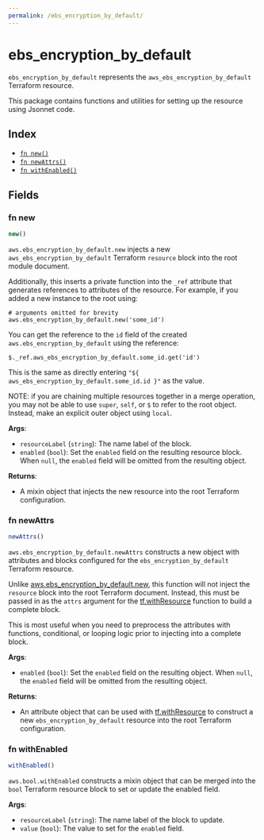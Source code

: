 ```yaml
---
permalink: /ebs_encryption_by_default/
---
```


# ebs_encryption_by_default

`ebs_encryption_by_default` represents the `aws_ebs_encryption_by_default` Terraform resource.



This package contains functions and utilities for setting up the resource using Jsonnet code.


## Index

* [`fn new()`](#fn-new)
* [`fn newAttrs()`](#fn-newattrs)
* [`fn withEnabled()`](#fn-withenabled)

## Fields

### fn new

```ts
new()
```


`aws.ebs_encryption_by_default.new` injects a new `aws_ebs_encryption_by_default` Terraform `resource`
block into the root module document.

Additionally, this inserts a private function into the `_ref` attribute that generates references to attributes of the
resource. For example, if you added a new instance to the root using:

    # arguments omitted for brevity
    aws.ebs_encryption_by_default.new('some_id')

You can get the reference to the `id` field of the created `aws.ebs_encryption_by_default` using the reference:

    $._ref.aws_ebs_encryption_by_default.some_id.get('id')

This is the same as directly entering `"${ aws_ebs_encryption_by_default.some_id.id }"` as the value.

NOTE: if you are chaining multiple resources together in a merge operation, you may not be able to use `super`, `self`,
or `$` to refer to the root object. Instead, make an explicit outer object using `local`.

**Args**:
  - `resourceLabel` (`string`): The name label of the block.
  - `enabled` (`bool`): Set the `enabled` field on the resulting resource block. When `null`, the `enabled` field will be omitted from the resulting object.

**Returns**:
- A mixin object that injects the new resource into the root Terraform configuration.


### fn newAttrs

```ts
newAttrs()
```


`aws.ebs_encryption_by_default.newAttrs` constructs a new object with attributes and blocks configured for the `ebs_encryption_by_default`
Terraform resource.

Unlike [aws.ebs_encryption_by_default.new](#fn-new), this function will not inject the `resource`
block into the root Terraform document. Instead, this must be passed in as the `attrs` argument for the
[tf.withResource](https://github.com/tf-libsonnet/core/tree/main/docs#fn-withresource) function to build a complete block.

This is most useful when you need to preprocess the attributes with functions, conditional, or looping logic prior to
injecting into a complete block.

**Args**:
  - `enabled` (`bool`): Set the `enabled` field on the resulting object. When `null`, the `enabled` field will be omitted from the resulting object.

**Returns**:
  - An attribute object that can be used with [tf.withResource](https://github.com/tf-libsonnet/core/tree/main/docs#fn-withresource) to construct a new `ebs_encryption_by_default` resource into the root Terraform configuration.


### fn withEnabled

```ts
withEnabled()
```

`aws.bool.withEnabled` constructs a mixin object that can be merged into the `bool`
Terraform resource block to set or update the enabled field.



**Args**:
  - `resourceLabel` (`string`): The name label of the block to update.
  - `value` (`bool`): The value to set for the `enabled` field.
